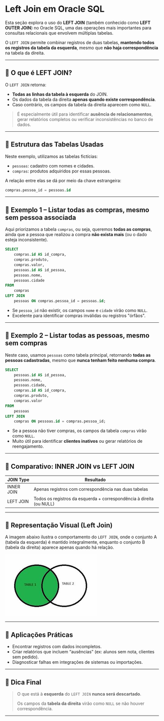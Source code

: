 
# Left Join em Oracle SQL

Esta seção explora o uso do **LEFT JOIN** (também conhecido como **LEFT OUTER JOIN**) no Oracle SQL, uma das operações mais importantes para consultas relacionais que envolvem múltiplas tabelas.

O `LEFT JOIN` permite combinar registros de duas tabelas, **mantendo todos os registros da tabela da esquerda**, mesmo que **não haja correspondência** na tabela da direita.

---

## 🔹 O que é LEFT JOIN?

O `LEFT JOIN` retorna:

- **Todas as linhas da tabela à esquerda** do JOIN.
- Os dados da tabela da direita **apenas quando existe correspondência**.
- Caso contrário, os campos da tabela da direita aparecem como `NULL`.

> É especialmente útil para identificar **ausência de relacionamentos**, gerar relatórios completos ou verificar inconsistências no banco de dados.

---

## 🔹 Estrutura das Tabelas Usadas

Neste exemplo, utilizamos as tabelas fictícias:

- `pessoas`: cadastro com nomes e cidades.
- `compras`: produtos adquiridos por essas pessoas.

A relação entre elas se dá por meio da chave estrangeira:

```sql
compras.pessoa_id = pessoas.id
```

---

## 🔹 Exemplo 1 – Listar todas as compras, mesmo sem pessoa associada

Aqui priorizamos a tabela `compras`, ou seja, queremos **todas as compras**, ainda que a pessoa que realizou a compra **não exista mais** (ou o dado esteja inconsistente).

```sql
SELECT 
    compras.id AS id_compra,
    compras.produto,
    compras.valor,
    pessoas.id AS id_pessoa,
    pessoas.nome,
    pessoas.cidade
FROM 
    compras
LEFT JOIN 
    pessoas ON compras.pessoa_id = pessoas.id;
```

- Se `pessoa_id` não existir, os campos `nome` e `cidade` virão como `NULL`.
- Excelente para identificar compras inválidas ou registros "órfãos".

---

## 🔹 Exemplo 2 – Listar todas as pessoas, mesmo sem compras

Neste caso, usamos `pessoas` como tabela principal, retornando **todas as pessoas cadastradas**, mesmo que **nunca tenham feito nenhuma compra**.

```sql
SELECT 
    pessoas.id AS id_pessoa,
    pessoas.nome,
    pessoas.cidade,
    compras.id AS id_compra,
    compras.produto,
    compras.valor
FROM 
    pessoas
LEFT JOIN 
    compras ON pessoas.id = compras.pessoa_id;
```

- Se a pessoa não tiver compras, os campos da tabela `compras` virão como `NULL`.
- Muito útil para identificar **clientes inativos** ou gerar relatórios de reengajamento.

---

## 🔹 Comparativo: INNER JOIN vs LEFT JOIN

| JOIN Type     | Resultado                                          |
|---------------|----------------------------------------------------|
| INNER JOIN    | Apenas registros com correspondência nas duas tabelas |
| LEFT JOIN     | Todos os registros da esquerda + correspondência à direita (ou NULL) |

---

## 🔹 Representação Visual (Left Join)

A imagem abaixo ilustra o comportamento do `LEFT JOIN`, onde o conjunto A (tabela da esquerda) é mantido integralmente, enquanto o conjunto B (tabela da direita) aparece apenas quando há relação.

<img src="../../../images/left.jpg" alt="Representação Visual do Left Join">

---

## 🔹 Aplicações Práticas

- Encontrar registros com dados incompletos.
- Criar relatórios que incluem “ausências” (ex: alunos sem nota, clientes sem pedido).
- Diagnosticar falhas em integrações de sistemas ou importações.

---

## 🔹 Dica Final

> O que está à **esquerda** do `LEFT JOIN` **nunca será descartado**.
>
> Os campos da **tabela da direita** virão como `NULL` se não houver correspondência.

---
